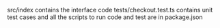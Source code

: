 src/index contains the interface code 
tests/checkout.test.ts contains unit test cases
and all the scripts to run code and test are in package.json
